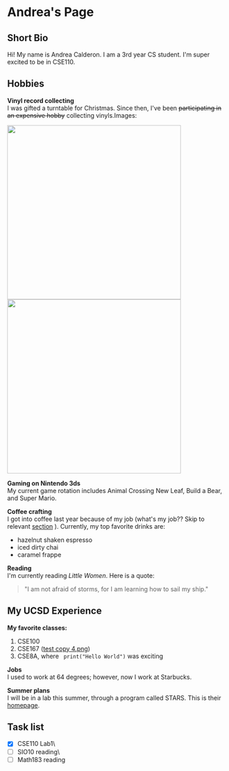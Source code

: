 # Andrea's Page

## Short Bio
Hi! My name is Andrea Calderon. I am a 3rd year CS student. I'm super excited to be in CSE110.

## Hobbies
**Vinyl record collecting**\
I was gifted a turntable for Christmas. Since then, I've been ~~participating in an expensive hobby~~ collecting vinyls.Images:


<img src="" height="400"/>

<img src="" height="400"/>

**Gaming on Nintendo 3ds**\
My current game rotation includes Animal Crossing New Leaf, Build a Bear, and Super Mario.

**Coffee crafting**\
I got into coffee last year because of my job (what's my job?? Skip to relevant [section](#my-ucsd-experience) ). Currently, my top favorite drinks are:
- hazelnut shaken espresso
- iced dirty chai
- caramel frappe

**Reading**\
I'm currently reading _Little Women_. Here is a quote: 
>"I am not afraid of storms, for I am learning how to sail my ship."

## My UCSD Experience

**My favorite classes:**
1. CSE100
2. CSE167 ([test copy 4.png]())
3. CSE8A, where ``` print("Hello World")``` was exciting

**Jobs**\
I used to work at 64 degrees; however, now I work at Starbucks.

**Summer plans**\
I will be in a lab this summer, through a program called STARS. This is their [homepage](https://grad.ucsd.edu/oar2/oar2office/programs/undergraduate-programs/stars/index.html). 

## Task list
- [x] CSE110 Lab1\
- [ ] SIO10 reading\
- [ ] Math183 reading
